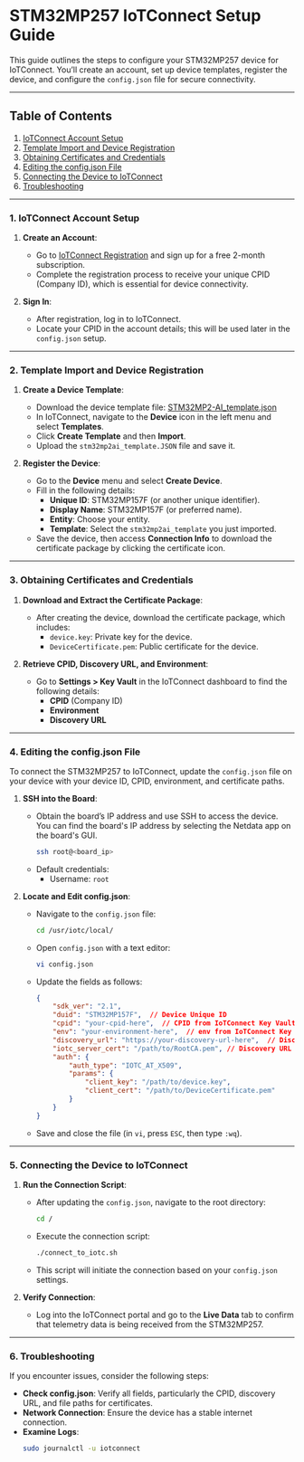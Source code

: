 # STM32MP257 IoTConnect Setup Guide

This guide outlines the steps to configure your STM32MP257 device for IoTConnect. You’ll create an account, set up device templates, register the device, and configure the `config.json` file for secure connectivity.

---

## Table of Contents

1. [IoTConnect Account Setup](#iotconnect-account-setup)
2. [Template Import and Device Registration](#template-import-and-device-registration)
3. [Obtaining Certificates and Credentials](#obtaining-certificates-and-credentials)
4. [Editing the config.json File](#editing-the-configjson-file)
5. [Connecting the Device to IoTConnect](#connecting-the-device-to-iotconnect)
6. [Troubleshooting](#troubleshooting)

---

### 1. IoTConnect Account Setup

1. **Create an Account**:
   - Go to [IoTConnect Registration](https://iotconnect.io/) and sign up for a free 2-month subscription.
   - Complete the registration process to receive your unique CPID (Company ID), which is essential for device connectivity.

2. **Sign In**:
   - After registration, log in to IoTConnect.
   - Locate your CPID in the account details; this will be used later in the `config.json` setup.

---

### 2. Template Import and Device Registration

1. **Create a Device Template**:
   - Download the device template file: [STM32MP2-AI_template.json](./device-templates/stm32mp2ai_template.JSON) 
   - In IoTConnect, navigate to the **Device** icon in the left menu and select **Templates**.
   - Click **Create Template** and then **Import**.
   - Upload the `stm32mp2ai_template.JSON` file and save it.

2. **Register the Device**:
   - Go to the **Device** menu and select **Create Device**.
   - Fill in the following details:
     - **Unique ID**: STM32MP157F (or another unique identifier).
     - **Display Name**: STM32MP157F (or preferred name).
     - **Entity**: Choose your entity.
     - **Template**: Select the `stm32mp2ai_template` you just imported.
   - Save the device, then access **Connection Info** to download the certificate package by clicking the certificate icon.

---

### 3. Obtaining Certificates and Credentials

1. **Download and Extract the Certificate Package**:
   - After creating the device, download the certificate package, which includes:
     - `device.key`: Private key for the device.
     - `DeviceCertificate.pem`: Public certificate for the device.

2. **Retrieve CPID, Discovery URL, and Environment**:
   - Go to **Settings > Key Vault** in the IoTConnect dashboard to find the following details:
     - **CPID** (Company ID)
     - **Environment**
     - **Discovery URL**

---

### 4. Editing the config.json File

To connect the STM32MP257 to IoTConnect, update the `config.json` file on your device with your device ID, CPID, environment, and certificate paths.

1. **SSH into the Board**:
   - Obtain the board’s IP address and use SSH to access the device. You can find the board's IP address by selecting the Netdata app on the board's GUI.
     ```bash
     ssh root@<board_ip>
     ```
   - Default credentials:
     - Username: `root`

2. **Locate and Edit config.json**:
   - Navigate to the `config.json` file:
     ```bash
     cd /usr/iotc/local/
     ```
   - Open `config.json` with a text editor:
     ```bash
     vi config.json
     ```
   - Update the fields as follows:
     ```json
     {
         "sdk_ver": "2.1",
         "duid": "STM32MP157F",  // Device Unique ID
         "cpid": "your-cpid-here",  // CPID from IoTConnect Key Vault
         "env": "your-environment-here",  // env from IoTConnect Key Vault
         "discovery_url": "https://your-discovery-url-here",  // Discovery URL from IoTConnect Key Vault
         "iotc_server_cert": "/path/to/RootCA.pem", // Discovery URL from IoTConnect Key Vault's "Root CA Authorities" tab
         "auth": {
             "auth_type": "IOTC_AT_X509",
             "params": {
                 "client_key": "/path/to/device.key",
                 "client_cert": "/path/to/DeviceCertificate.pem"
             }
         }
     }
     ```
   - Save and close the file (in `vi`, press `ESC`, then type `:wq`).

---

### 5. Connecting the Device to IoTConnect

1. **Run the Connection Script**:
   - After updating the `config.json`, navigate to the root directory:
     ```bash
     cd /
     ```
   - Execute the connection script:
     ```bash
     ./connect_to_iotc.sh
     ```
   - This script will initiate the connection based on your `config.json` settings.

2. **Verify Connection**:
   - Log into the IoTConnect portal and go to the **Live Data** tab to confirm that telemetry data is being received from the STM32MP257.

---

### 6. Troubleshooting

If you encounter issues, consider the following steps:

- **Check config.json**: Verify all fields, particularly the CPID, discovery URL, and file paths for certificates.
- **Network Connection**: Ensure the device has a stable internet connection.
- **Examine Logs**:
   ```bash
   sudo journalctl -u iotconnect
